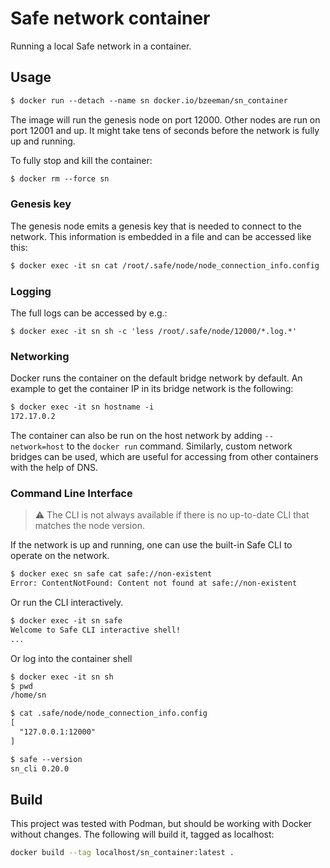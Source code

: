 # Safe network container

Running a local Safe network in a container.


## Usage

```txt
$ docker run --detach --name sn docker.io/bzeeman/sn_container
```

The image will run the genesis node on port 12000. Other nodes are run on port 12001 and up. It might take tens of seconds before the network is fully up and running.

To fully stop and kill the container:

```txt
$ docker rm --force sn
```

### Genesis key

The genesis node emits a genesis key that is needed to connect to the network. This information is embedded in a file and can be accessed like this:

```txt
$ docker exec -it sn cat /root/.safe/node/node_connection_info.config
```

### Logging

The full logs can be accessed by e.g.:

```
$ docker exec -it sn sh -c 'less /root/.safe/node/12000/*.log.*'
```

### Networking

Docker runs the container on the default bridge network by default. An example to get the container IP in its bridge network is the following:

```txt
$ docker exec -it sn hostname -i
172.17.0.2
```

The container can also be run on the host network by adding `--network=host` to the `docker run` command. Similarly, custom network bridges can be used, which are useful for accessing from other containers with the help of DNS.

### Command Line Interface

> :warning: The CLI is not always available if there is no up-to-date CLI that matches the node version.

If the network is up and running, one can use the built-in Safe CLI to operate on the network.

```txt
$ docker exec sn safe cat safe://non-existent
Error: ContentNotFound: Content not found at safe://non-existent
```

Or run the CLI interactively.

```txt
$ docker exec -it sn safe
Welcome to Safe CLI interactive shell!
...
```

Or log into the container shell 

```txt
$ docker exec -it sn sh
$ pwd
/home/sn

$ cat .safe/node/node_connection_info.config
[
  "127.0.0.1:12000"
]

$ safe --version
sn_cli 0.20.0
```

## Build

This project was tested with Podman, but should be working with Docker without changes. The following will build it, tagged as localhost:

```sh
docker build --tag localhost/sn_container:latest .
```
